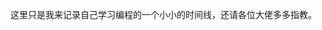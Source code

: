 这里只是我来记录自己学习编程的一个小小的时间线，还请各位大佬多多指教。
<!---
littlewwwhite/littlewwwhite is a ✨ special ✨ repository because its `README.md` (this file) appears on your GitHub profile.
You can click the Preview link to take a look at your changes.
--->

